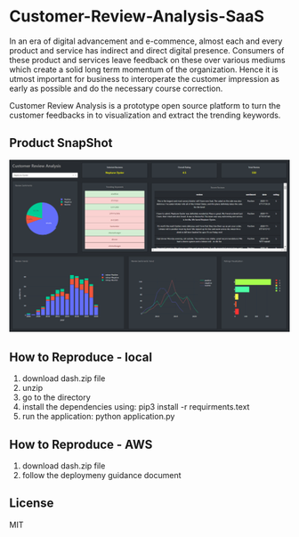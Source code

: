 # Customer-Review-Analysis-SaaS
In an era of digital advancement and e-commence, almost each and every product and service has indirect and direct digital presence. Consumers of these product and services leave feedback on these over various mediums which create a solid long term momentum of the organization. Hence it is utmost important for business to interoperate the customer impression as early as possible and do the necessary course correction.

Customer Review Analysis is a prototype open source platform to turn the customer feedbacks in to visualization and extract the trending keywords. 

## Product SnapShot
<img src="dash.png">

## How to Reproduce - local
1. download dash.zip file
2. unzip
3. go to the directory
4. install the dependencies using: pip3 install -r requirments.text
5. run the application: python application.py

## How to Reproduce - AWS
1. download dash.zip file
2. follow the deploymeny guidance document

## License
MIT


